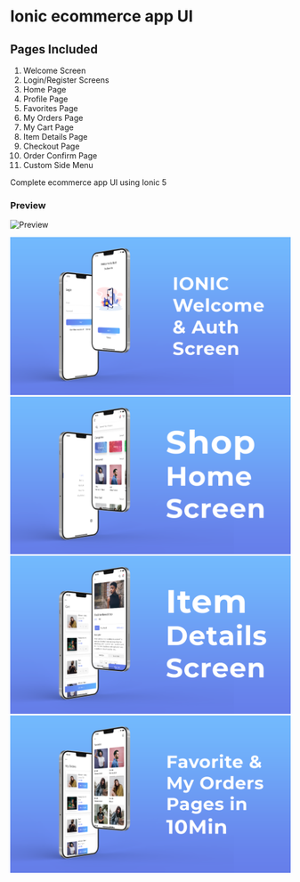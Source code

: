 # Ionic ecommerce app UI

## Pages Included

1. Welcome Screen
2. Login/Register Screens
3. Home Page
4. Profile Page
5. Favorites Page
6. My Orders Page
7. My Cart Page
8. Item Details Page
9. Checkout Page
10. Order Confirm Page
11. Custom Side Menu

Complete ecommerce app UI using Ionic 5

### Preview

![Preview](/preview.gif)

![App UI](/ep1.png)
![App UI](/ep2.png)
![App UI](/ep3.png)
![App UI](/ep4.png)